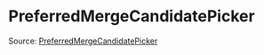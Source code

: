 # PreferredMergeCandidatePicker

Source: [PreferredMergeCandidatePicker](../../../csrc/fusion_segmenter.cpp#L3845)

